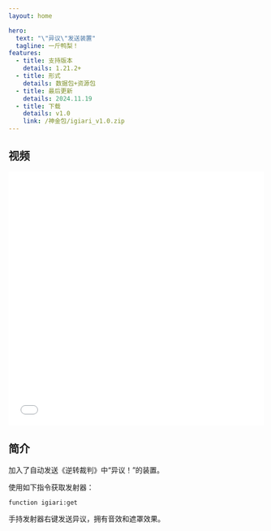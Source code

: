 ```yaml
---
layout: home

hero:
  text: "\"异议\"发送装置"
  tagline: 一斤鸭梨！
features:
  - title: 支持版本
    details: 1.21.2+
  - title: 形式
    details: 数据包+资源包
  - title: 最后更新
    details: 2024.11.19
  - title: 下载
    details: v1.0
    link: /神金包/igiari_v1.0.zip
---
```


## 视频

<iframe src="//player.bilibili.com/player.html?bvid=BV1UwUxY7EW9&autoplay=0" 
        frameborder="0" 
        width="100%" 
        height="500" 
        allowfullscreen="true">
</iframe>

## 简介
加入了自动发送《逆转裁判》中“异议！”的装置。

使用如下指令获取发射器：
```mcfunction
function igiari:get
```
手持发射器右键发送异议，拥有音效和遮罩效果。